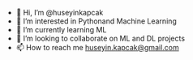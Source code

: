 - 👋 Hi, I’m @huseyinkapcak
- 👀 I’m interested in Pythonand Machine Learning
- 🌱 I’m currently learning ML
- 💞️ I’m looking to collaborate on ML and DL projects
- 📫 How to reach me huseyin.kapcak@gmail.com

<!---
huseyinkapcak/huseyinkapcak is a ✨ special ✨ repository because its `README.md` (this file) appears on your GitHub profile.
You can click the Preview link to take a look at your changes.
--->
